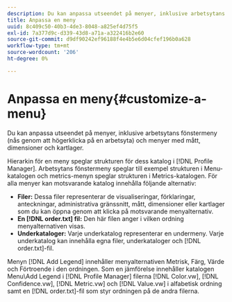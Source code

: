 ```yaml
---
description: Du kan anpassa utseendet på menyer, inklusive arbetsytans fönstermeny (nås genom att högerklicka på en arbetsyta) och menyer med mått, dimensioner och kartlager.
title: Anpassa en meny
uuid: 8c409c50-40b3-4de3-8048-a825ef4d75f5
exl-id: 7a377d9c-d339-43d8-a71a-a322416b2e60
source-git-commit: d9df90242ef96188f4e4b5e6d04cfef196b0a628
workflow-type: tm+mt
source-wordcount: '206'
ht-degree: 0%

---
```


# Anpassa en meny{#customize-a-menu}

Du kan anpassa utseendet på menyer, inklusive arbetsytans fönstermeny (nås genom att högerklicka på en arbetsyta) och menyer med mått, dimensioner och kartlager.

Hierarkin för en meny speglar strukturen för dess katalog i [!DNL Profile Manager]. Arbetsytans fönstermeny speglar till exempel strukturen i Menu-katalogen och metrics-menyn speglar strukturen i Metrics-katalogen. För alla menyer kan motsvarande katalog innehålla följande alternativ:

* **Filer:** Dessa filer representerar de visualiseringar, förklaringar, anteckningar, administrativa gränssnitt, mått, dimensioner eller kartlager som du kan öppna genom att klicka på motsvarande menyalternativ.
* **En  [!DNL order.txt] fil:** Den här filen anger i vilken ordning menyalternativen visas.
* **Underkataloger:** Varje underkatalog representerar en undermeny. Varje underkatalog kan innehålla egna filer, underkataloger och [!DNL order.txt]-fil.

Menyn [!DNL Add Legend] innehåller menyalternativen Metrisk, Färg, Värde och Förtroende i den ordningen. Som en jämförelse innehåller katalogen Menu\Add Legend i [!DNL Profile Manager] filerna [!DNL Color.vw], [!DNL Confidence.vw], [!DNL Metric.vw] och [!DNL Value.vw] i alfabetisk ordning samt en [!DNL order.txt]-fil som styr ordningen på de andra filerna.
